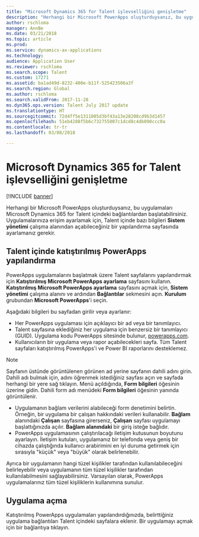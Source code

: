 ```yaml
---
title: "Microsoft Dynamics 365 for Talent işlevselliğini genişletme"
description: "Herhangi bir Microsoft PowerApps oluşturduysanız, bu uygulamaları Microsoft Dynamics 365 for Talent içindeki bağlantılardan başlatabilirsiniz."
author: rschloma
manager: AnnBe
ms.date: 03/21/2018
ms.topic: article
ms.prod: 
ms.service: dynamics-ax-applications
ms.technology: 
audience: Application User
ms.reviewer: rschloma
ms.search.scope: Talent
ms.custom: 17271
ms.assetid: ba1ad49d-8232-400e-b11f-525423506a3f
ms.search.region: Global
ms.author: rschloma
ms.search.validFrom: 2017-11-28
ms.dyn365.ops.version: Talent July 2017 update
ms.translationtype: HT
ms.sourcegitcommit: 72d4ff5e1311005d3bf43a13e28208cd9b3d1457
ms.openlocfilehash: 51eb4288f5b6c732755007c1dcd8c4db090ccc0a
ms.contentlocale: tr-tr
ms.lasthandoff: 03/08/2018

---
```

# <a name="extend-the-functionality-of-microsoft-dynamics-365-for-talent"></a>Microsoft Dynamics 365 for Talent işlevselliğini genişletme

[!INCLUDE [banner](includes/banner.md)]

Herhangi bir Microsoft PowerApps oluşturduysanız, bu uygulamaları Microsoft Dynamics 365 for Talent içindeki bağlantılardan başlatabilirsiniz. Uygulamalarınıza erişim ayarlamak için, Talent içinde bazı bilgileri **Sistem yönetimi** çalışma alanından açabileceğiniz bir yapılandırma sayfasında ayarlamanız gerekir.

## <a name="configuring-embedded-powerapps-within-talent"></a>Talent içinde katıştırılmış PowerApps yapılandırma
PowerApps uygulamalarını başlatmak üzere Talent sayfalarını yapılandırmak için **Katıştırılmış Microsoft PowerApps ayarlama** sayfasını kullanın. **Katıştırılmış Microsoft PowerApps ayarlama** sayfasını açmak için, **Sistem yönetimi** çalışma alanını ve ardından **Bağlantılar** sekmesini açın. **Kurulum** grubundan **Microsoft PowerApps**'i seçin. 

Aşağıdaki bilgileri bu sayfadan girilir veya ayarlanır: 

 -  Her PowerApps uygulaması için açıklayıcı bir ad veya bir tanımlayıcı.
 -  Talent sayfasına eklediğiniz her uygulama için benzersiz bir tanımlayıcı (GUID). Uygulama kodu PowerApps sitesinde bulunur, [powerapps.com](http://powerapps.com/). 
 -  Kullanıcıların bir uygulama veya rapor açabilecekleri sayfa. Tüm Talent sayfaları katıştırılmış PowerApps'i ve Power BI raporlarını desteklemez. 

 > [!NOTE]
 >  Sayfanın üstünde görüntülenen görünen ad yerine sayfanın dahili adını girin. Dahili adı bulmak için, adını öğrenmek istediğiniz sayfası açın ve sayfada herhangi bir yere sağ tıklayın. Menü açıldığında, **Form bilgileri** öğesinin üzerine gidin. Dahili form adı menüdeki **Form bilgileri** öğesinin yanında görüntülenir.
 
-   Uygulamanın bağlam verilerini alabileceği form denetimini belirtin. Örneğin, bir uygulama bir çalışan hakkındaki verileri kullanabilir. **Bağlam** alanındaki **Çalışan** sayfasına girerseniz, **Çalışan** sayfası uygulamayı başlattığınızda açılır. **Bağlam alanındaki** bir giriş isteğe bağlıdır. 
-   PowerApps uygulamasının çalıştırılacağı iletişim kutusunun boyutunu ayarlayın. İletişim kutuları, uygulamanız bir telefonda veya geniş bir cihazda çalıştığında kullanıcı arabirimini en iyi duruma getirmek için sırasıyla "küçük" veya "büyük" olarak belirlenebilir. 


Ayrıca bir uygulamanın hangi tüzel kişilikler tarafından kullanılabileceğini belirleyebilir veya uygulamanın tüm tüzel kişilikler tarafından kullanılabilmesini sağlayabilirsiniz. Varsayılan olarak, PowerApps uygulamalarınız tüm tüzel kişiliklerin kullanımına sunulur.

## <a name="opening-an-application"></a>Uygulama açma
Katıştırılmış PowerApps uygulamaları yapılandırdığınızda, belirttiğiniz uygulama bağlantıları Talent içindeki sayfalara eklenir. Bir uygulamayı açmak için bir bağlantıya tıklayın. 




